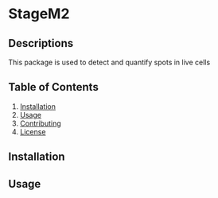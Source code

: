 # StageM2


## Descriptions 
This package is used to detect and quantify spots in live cells 


## Table of Contents 
1. [Installation](#installation)
2. [Usage](#usage)
3. [Contributing](#contributing)
4. [License](#license)

## Installation 



## Usage


